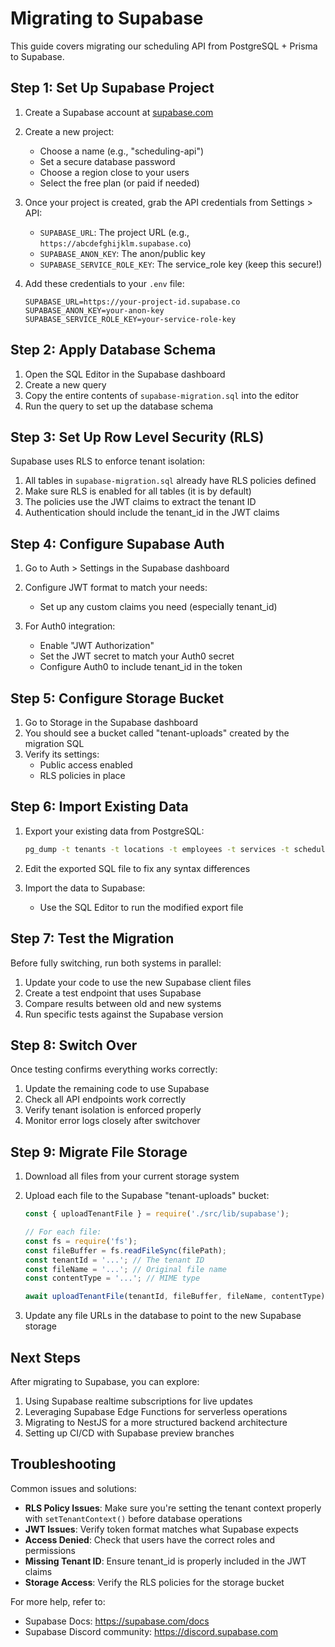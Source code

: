 # Migrating to Supabase

This guide covers migrating our scheduling API from PostgreSQL + Prisma to Supabase.

## Step 1: Set Up Supabase Project

1. Create a Supabase account at [supabase.com](https://supabase.com)
2. Create a new project:
   - Choose a name (e.g., "scheduling-api")
   - Set a secure database password
   - Choose a region close to your users
   - Select the free plan (or paid if needed)

3. Once your project is created, grab the API credentials from Settings > API:
   - `SUPABASE_URL`: The project URL (e.g., `https://abcdefghijklm.supabase.co`)
   - `SUPABASE_ANON_KEY`: The anon/public key
   - `SUPABASE_SERVICE_ROLE_KEY`: The service_role key (keep this secure!)

4. Add these credentials to your `.env` file:
   ```
   SUPABASE_URL=https://your-project-id.supabase.co
   SUPABASE_ANON_KEY=your-anon-key
   SUPABASE_SERVICE_ROLE_KEY=your-service-role-key
   ```

## Step 2: Apply Database Schema

1. Open the SQL Editor in the Supabase dashboard
2. Create a new query
3. Copy the entire contents of `supabase-migration.sql` into the editor
4. Run the query to set up the database schema

## Step 3: Set Up Row Level Security (RLS)

Supabase uses RLS to enforce tenant isolation:

1. All tables in `supabase-migration.sql` already have RLS policies defined
2. Make sure RLS is enabled for all tables (it is by default)
3. The policies use the JWT claims to extract the tenant ID
4. Authentication should include the tenant_id in the JWT claims

## Step 4: Configure Supabase Auth

1. Go to Auth > Settings in the Supabase dashboard
2. Configure JWT format to match your needs:
   - Set up any custom claims you need (especially tenant_id)

3. For Auth0 integration:
   - Enable "JWT Authorization"
   - Set the JWT secret to match your Auth0 secret
   - Configure Auth0 to include tenant_id in the token

## Step 5: Configure Storage Bucket

1. Go to Storage in the Supabase dashboard
2. You should see a bucket called "tenant-uploads" created by the migration SQL
3. Verify its settings:
   - Public access enabled
   - RLS policies in place

## Step 6: Import Existing Data

1. Export your existing data from PostgreSQL:
   ```bash
   pg_dump -t tenants -t locations -t employees -t services -t schedules -t appointments -t employee_locations --data-only --column-inserts -U your_username your_database > data_export.sql
   ```

2. Edit the exported SQL file to fix any syntax differences

3. Import the data to Supabase:
   - Use the SQL Editor to run the modified export file

## Step 7: Test the Migration

Before fully switching, run both systems in parallel:

1. Update your code to use the new Supabase client files
2. Create a test endpoint that uses Supabase
3. Compare results between old and new systems
4. Run specific tests against the Supabase version

## Step 8: Switch Over

Once testing confirms everything works correctly:

1. Update the remaining code to use Supabase
2. Check all API endpoints work correctly
3. Verify tenant isolation is enforced properly
4. Monitor error logs closely after switchover

## Step 9: Migrate File Storage

1. Download all files from your current storage system
2. Upload each file to the Supabase "tenant-uploads" bucket:
   ```js
   const { uploadTenantFile } = require('./src/lib/supabase');
   
   // For each file:
   const fs = require('fs');
   const fileBuffer = fs.readFileSync(filePath);
   const tenantId = '...'; // The tenant ID
   const fileName = '...'; // Original file name
   const contentType = '...'; // MIME type
   
   await uploadTenantFile(tenantId, fileBuffer, fileName, contentType);
   ```

3. Update any file URLs in the database to point to the new Supabase storage

## Next Steps

After migrating to Supabase, you can explore:

1. Using Supabase realtime subscriptions for live updates
2. Leveraging Supabase Edge Functions for serverless operations
3. Migrating to NestJS for a more structured backend architecture
4. Setting up CI/CD with Supabase preview branches

## Troubleshooting

Common issues and solutions:

- **RLS Policy Issues**: Make sure you're setting the tenant context properly with `setTenantContext()` before database operations
- **JWT Issues**: Verify token format matches what Supabase expects
- **Access Denied**: Check that users have the correct roles and permissions
- **Missing Tenant ID**: Ensure tenant_id is properly included in the JWT claims
- **Storage Access**: Verify the RLS policies for the storage bucket

For more help, refer to:
- Supabase Docs: https://supabase.com/docs
- Supabase Discord community: https://discord.supabase.com